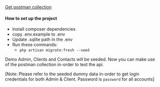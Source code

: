 [Get postman collection](https://www.getpostman.com/collections/0eb71b814414bb2aa40b)

#### How to set up the project
- Install composer dependencies
- copy .env.example to .env
- Update .sqlite path in the .env
- Run these commands:
  - ```php artisan migrate:fresh --seed```

Demo Admin, Clients and Contacts will be seeded.
Now you can make use of the postman collection in-order to test the api.

[Note: Please refer to the seeded dummy data in-order to get login credentials for both Admin & Client. Password is `password` for all accounts]
